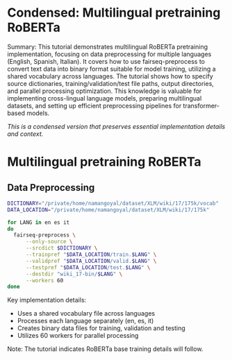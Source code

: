# Condensed: Multilingual pretraining RoBERTa

Summary: This tutorial demonstrates multilingual RoBERTa pretraining implementation, focusing on data preprocessing for multiple languages (English, Spanish, Italian). It covers how to use fairseq-preprocess to convert text data into binary format suitable for model training, utilizing a shared vocabulary across languages. The tutorial shows how to specify source dictionaries, training/validation/test file paths, output directories, and parallel processing optimization. This knowledge is valuable for implementing cross-lingual language models, preparing multilingual datasets, and setting up efficient preprocessing pipelines for transformer-based models.

*This is a condensed version that preserves essential implementation details and context.*

# Multilingual pretraining RoBERTa

## Data Preprocessing

```bash
DICTIONARY="/private/home/namangoyal/dataset/XLM/wiki/17/175k/vocab"
DATA_LOCATION="/private/home/namangoyal/dataset/XLM/wiki/17/175k"

for LANG in en es it
do
  fairseq-preprocess \
      --only-source \
      --srcdict $DICTIONARY \
      --trainpref "$DATA_LOCATION/train.$LANG" \
      --validpref "$DATA_LOCATION/valid.$LANG" \
      --testpref "$DATA_LOCATION/test.$LANG" \
      --destdir "wiki_17-bin/$LANG" \
      --workers 60
done
```

Key implementation details:
- Uses a shared vocabulary file across languages
- Processes each language separately (en, es, it)
- Creates binary data files for training, validation and testing
- Utilizes 60 workers for parallel processing

Note: The tutorial indicates RoBERTa base training details will follow.